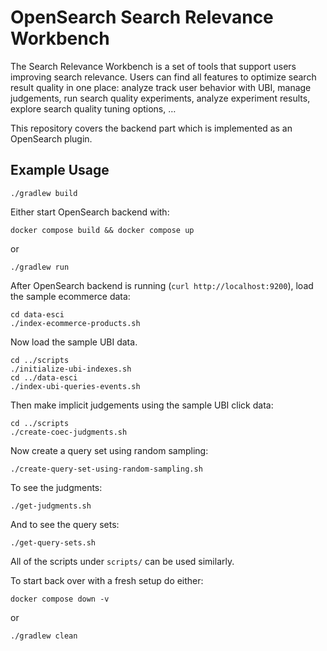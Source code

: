 # OpenSearch Search Relevance Workbench

The Search Relevance Workbench is a set of tools that support users improving search relevance. Users can find all features to optimize search result quality in one place: analyze track user behavior with UBI, manage judgements, run search quality experiments, analyze experiment results, explore search quality tuning options, …

This repository covers the backend part which is implemented as an OpenSearch plugin.

## Example Usage

```
./gradlew build
```

Either start OpenSearch backend with:

```
docker compose build && docker compose up
```

or

```
./gradlew run
```

After OpenSearch backend is running (`curl http://localhost:9200`), load the sample ecommerce data:

```
cd data-esci
./index-ecommerce-products.sh
```

Now load the sample UBI data.

```
cd ../scripts
./initialize-ubi-indexes.sh
cd ../data-esci
./index-ubi-queries-events.sh
```


Then make implicit judgements using the sample UBI click data:

```
cd ../scripts
./create-coec-judgments.sh
```

Now create a query set using random sampling:

```
./create-query-set-using-random-sampling.sh
```

To see the judgments:

```
./get-judgments.sh
```

And to see the query sets:

```
./get-query-sets.sh
```

All of the scripts under `scripts/` can be used similarly.


To start back over with a fresh setup do either:

```
docker compose down -v
```

or

```
./gradlew clean
```
